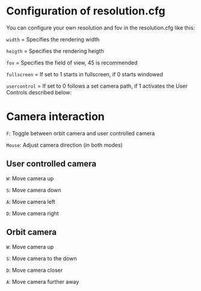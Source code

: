 # Configuration of resolution.cfg

You can configure your own resolution and fov in the resolution.cfg like this:

```width``` = Specifies the rendering width

```heigth``` = Specifies the rendering heigth

```fov``` = Specifies the field of view, 45 is recommended

```fullscreen``` = If set to 1 starts in fullscreen, if 0 starts windowed


```usercontrol```  = If set to 0 follows a set camera path, if 1 activates the User Controls described below:

# Camera interaction

```F```: Toggle between orbit camera and user controlled camera

```Mouse```: Adjust camera direction (in both modes)

## User controlled camera
```W```: Move camera up

```S```: Move camera down

```A```: Move camera left

```D```: Move camera right

## Orbit camera
```W```: Move camera up

```S```: Move camera to the down

```D```: Move camera closer

```A```: Move camera further away